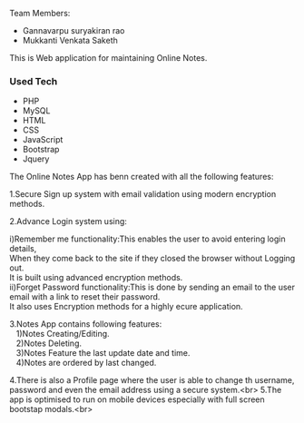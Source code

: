 Team Members:
* Gannavarpu suryakiran rao
* Mukkanti Venkata Saketh 

This is Web application for maintaining Online Notes.

### Used Tech
* PHP
* MySQL
* HTML 
* CSS
* JavaScript
* Bootstrap
* Jquery

The Online Notes App has benn created with all the following features:<br/>

1.Secure Sign up system with email validation using modern encryption methods.<br/>




2.Advance Login system using:<br/>

 i)Remember me functionality:This enables the user to avoid entering login details,<br/> When they come back to the site if they closed the browser without Logging out.<br/>
   It is built using advanced encryption methods.<br/>
 ii)Forget Password functionality:This is done by sending an email to the user email with a link to reset their password.<br/>
    It also uses Encryption methods for a highly ecure application.<br/>


3.Notes App contains following features:<br/>
  &nbsp;&nbsp;&nbsp;1)Notes Creating/Editing.<br/>
  &nbsp;&nbsp;&nbsp;2)Notes Deleting.<br/>
  &nbsp;&nbsp;&nbsp;3)Notes Feature the last update date and time.<br/>
  &nbsp;&nbsp;&nbsp;4)Notes are ordered by last changed.<br/>

4.There is also a Profile page where the user is able to change th username, password and even the email address using a secure system.<br\>
5.The app is optimised to run on mobile devices especially with full screen bootstap modals.<br\>
